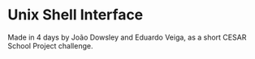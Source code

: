 # Unix Shell Interface
 Made in 4 days by João Dowsley and Eduardo Veiga, as a short CESAR School Project challenge.